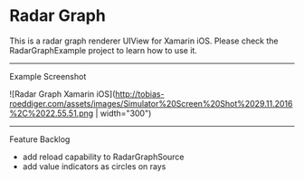 # Radar Graph

This is a radar graph renderer UIView for Xamarin iOS. Please check the RadarGraphExample project to learn how to use it.

----------

Example Screenshot

![Radar Graph Xamarin iOS](http://tobias-roeddiger.com/assets/images/Simulator%20Screen%20Shot%2029.11.2016%2C%2022.55.51.png | width="300")


----------

Feature Backlog
- add reload capability to RadarGraphSource
- add value indicators as circles on rays
